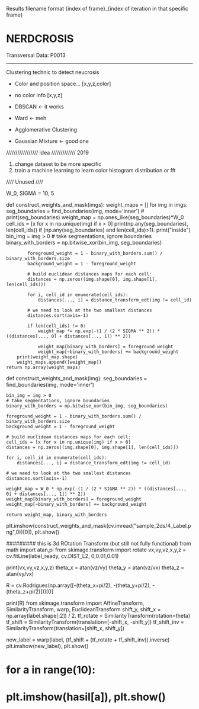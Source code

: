 Results filename format
{index of frame}_{index of iteration in that specific frame}
# NERDCROSIS

Transversal Data:
P0013


---------------------------------
Clustering technic to detect neucrosis
- Color and position space...
[x,y,z,color]
- no color info
[x,y,z]

- DBSCAN <- it works
- Ward <- meh
- Agglomerative Clustering
- Gaussian Mixture <- good one


///////////////// idea ///////////// 2019
1. change dataset to be more specific
2. train a machine learning to learn color histogram distribution or fft


//// Unused ////

W_0, SIGMA = 10, 5


def construct_weights_and_mask(imgs):
    weight_maps = []
    for img in imgs:
        seg_boundaries = find_boundaries(img, mode='inner')
        # print(seg_boundaries)
        weight_map = np.ones_like(seg_boundaries)*W_0
        cell_ids = [x for x in np.unique(img) if x > 0]
        print(np.any(seg_boundaries), len(cell_ids))
        if (np.any(seg_boundaries) and len(cell_ids)>1):
            print("inside")
            bin_img = img > 0
            # take segmentations, ignore boundaries
            binary_with_borders = np.bitwise_xor(bin_img, seg_boundaries)

            foreground_weight = 1 - binary_with_borders.sum() / binary_with_borders.size
            background_weight = 1 - foreground_weight

            # build euclidean distances maps for each cell:
            distances = np.zeros((img.shape[0], img.shape[1], len(cell_ids)))

            for i, cell_id in enumerate(cell_ids):
                distances[..., i] = distance_transform_edt(img != cell_id)

            # we need to look at the two smallest distances
            distances.sort(axis=-1)

            if len(cell_ids) != 0:
                weight_map *= np.exp(-(1 / (2 * SIGMA ** 2)) * ((distances[..., 0] + distances[..., 1]) ** 2))

                weight_map[binary_with_borders] = foreground_weight
                weight_map[~binary_with_borders] += background_weight
        print(weight_map.shape)
        weight_maps.append([weight_map])
    return np.array(weight_maps)

def construct_weights_and_mask(img):
    seg_boundaries = find_boundaries(img, mode='inner')

    bin_img = img > 0
    # take segmentations, ignore boundaries
    binary_with_borders = np.bitwise_xor(bin_img, seg_boundaries)

    foreground_weight = 1 - binary_with_borders.sum() / binary_with_borders.size
    background_weight = 1 - foreground_weight

    # build euclidean distances maps for each cell:
    cell_ids = [x for x in np.unique(img) if x > 0]
    distances = np.zeros((img.shape[0], img.shape[1], len(cell_ids)))

    for i, cell_id in enumerate(cell_ids):
        distances[..., i] = distance_transform_edt(img != cell_id)

    # we need to look at the two smallest distances
    distances.sort(axis=-1)

    weight_map = W_0 * np.exp(-(1 / (2 * SIGMA ** 2)) * ((distances[..., 0] + distances[..., 1]) ** 2))
    weight_map[binary_with_borders] = foreground_weight
    weight_map[~binary_with_borders] += background_weight

    return weight_map, binary_with_borders

plt.imshow(construct_weights_and_mask(cv.imread("sample_2ds/4_Label.png",0))[0]), plt.show()



######### this is 3d ROtation Transform (but still not fully functional)
from math import atan,pi
from skimage.transform import rotate
vx,vy,vz,x,y,z = cv.fitLine(label_ready, cv.DIST_L2, 0,0.01,0.01)

print(vx,vy,vz,x,y,z)
theta_x = atan(vz/vy)
theta_y = atan(vz/vx)
theta_z = atan(vy/vx)

R = cv.Rodrigues(np.array([-(theta_x+pi/2), -(theta_y+pi/2), -(theta_z+pi/2)]))[0]

print(R)
from skimage.transform import AffineTransform, SimilarityTransform, warp, EuclideanTransform
shift_y, shift_x = np.array(label.shape[:2]) / 2.
tf_rotate = SimilarityTransform(rotation=theta)
tf_shift = SimilarityTransform(translation=[-shift_x, -shift_y])
tf_shift_inv = SimilarityTransform(translation=[shift_x, shift_y])

new_label = warp(label, (tf_shift + (tf_rotate + tf_shift_inv)).inverse)
plt.imshow(new_label), plt.show()
# for a in range(10):
#     plt.imshow(hasil[a]), plt.show()
